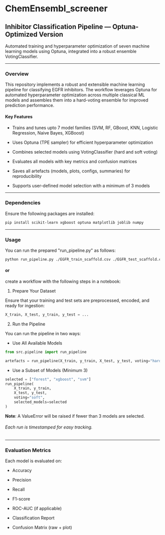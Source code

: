 # ChemEnsembl_screener
## Inhibitor Classification Pipeline — Optuna-Optimized Version
Automated training and hyperparameter optimization of seven machine learning models using Optuna, integrated into a robust ensemble VotingClassifier.
_________________________________________________________________________________________________________________________________________________________

### Overview
This repository implements a robust and extensible machine learning pipeline for classifying EGFR inhibitors. The workflow leverages Optuna for automated hyperparameter optimization across multiple classical ML models and assembles them into a hard-voting ensemble for improved prediction performance.

#### Key Features

- Trains and tunes upto 7 model families (SVM, RF, GBoost, KNN, Logistic Regression, Naive Bayes, XGBoost)

- Uses Optuna (TPE sampler) for efficient hyperparameter optimization

- Combines selected models using VotingClassifier (hard and soft voting)

- Evaluates all models with key metrics and confusion matrices

- Saves all artefacts (models, plots, configs, summaries) for reproducibility

- Supports user-defined model selection with a minimum of 3 models


_______________________________________________________________________

### Dependencies

Ensure the following packages are installed:
```bash
pip install scikit-learn xgboost optuna matplotlib joblib numpy
```
_______________________________________________________________________

### Usage
You can run the prepared "run_pipeline.py" as follows:
```bash
python run_pipeline.py ./EGFR_train_scaffold.csv ./EGFR_test_scaffold.csv --selected_models forest xgboost svm --voting soft
```
#### or
create a workflow with the following steps in a notebook:

1. Prepare Your Dataset

Ensure that your training and test sets are preprocessed, encoded, and ready for ingestion:
```python
X_train, X_test, y_train, y_test = ...
```

2. Run the Pipeline

You can run the pipeline in two ways:
- Use All Available Models
 ```python
from src.pipeline import run_pipeline

artefacts = run_pipeline(X_train, y_train, X_test, y_test, voting="hard")
```
- Use a Subset of Models (Minimum 3)
```python
selected = ["forest", "xgboost", "svm"]
run_pipeline(
    X_train, y_train,
    X_test, y_test,
    voting="soft",
    selected_models=selected
)
```
**Note**: A ValueError will be raised if fewer than 3 models are selected. 

###### Each run is timestamped for easy tracking.

__________________________________________________________________________________________

### Evaluation Metrics

Each model is evaluated on:

-    Accuracy

-    Precision

-    Recall

-    F1-score

-    ROC-AUC (if applicable)

-    Classification Report

-    Confusion Matrix (raw + plot)

